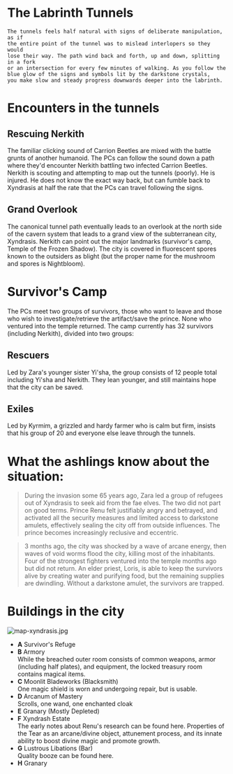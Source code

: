 # The Labrinth Tunnels

```
The tunnels feels half natural with signs of deliberate manipulation, as if
the entire point of the tunnel was to mislead interlopers so they would
lose their way. The path wind back and forth, up and down, splitting in a fork
or an intersection for every few minutes of walking. As you follow the
blue glow of the signs and symbols lit by the darkstone crystals,
you make slow and steady progress downwards deeper into the labrinth.
```

# Encounters in the tunnels

## Rescuing Nerkith
The familiar clicking sound of Carrion Beetles are mixed with the battle grunts of
another humanoid. The PCs can follow the sound down a path where they'd encounter
Nerkith battling two infected Carrion Beetles. Nerkith is scouting and attempting
to map out the tunnels (poorly). He is injured. He does not know the exact way
back, but can fumble back to Xyndrasis at half the rate that the PCs can travel
following the signs.

## Grand Overlook

The canonical tunnel path eventually leads to an overlook at the north side of the
cavern system that leads to a grand view of the subterranean city, Xyndrasis. Nerkith
can point out the major landmarks (survivor's camp, Temple of the Frozen Shadow). The
city is covered in fluorescent spores known to the outsiders as blight (but the
proper name for the mushroom and spores is Nightbloom).

# Survivor's Camp

The PCs meet two groups of survivors, those who want to leave and those who wish
to investigate/retrieve the artifact/save the prince. None who ventured into the
temple returned. The camp currently has 32 survivors (including Nerkith), divided
into two groups:

## Rescuers

Led by Zara's younger sister Yi'sha, the group consists of 12 people total including
Yi'sha and Nerkith. They lean younger, and still maintains hope that the city can
be saved.

## Exiles

Led by Kyrmim, a grizzled and hardy farmer who is calm but firm, insists that his
group of 20 and everyone else leave through the tunnels.

# What the ashlings know about the situation:
> During the invasion some 65 years ago, Zara led a group of refugees out of
Xyndrasis to seek aid from the fae elves. The two did not part on good terms.
Prince Renu felt justifiably angry and
betrayed, and activated all the security measures and limited access to darkstone
amulets, effectively sealing the city off from outside influences. The prince
becomes increasingly reclusive and eccentric.

> 3 months ago, the city was shocked by a wave of arcane energy, then waves of
void worms flood the city, killing most of the inhabitants. Four of the strongest
fighters ventured into the temple months ago but did not return. An elder priest, Loris, is
able to keep the survivors alive by creating water and purifying food, but the
remaining supplies are dwindling. Without a darkstone amulet, the survivors are
trapped.

# Buildings in the city
![map-xyndrasis.jpg](map-xyndrasis.jpg)
- **A** Survivor's Refuge  
- **B** Armory  
While the breached outer room consists of common weapons, armor (including half plates), and equipment,
the locked treasury room contains magical items.
- **C** Moonlit Bladeworks (Blacksmith)  
One magic shield is worn and undergoing repair, but is usable.
- **D** Arcanum of Mastery  
Scrolls, one wand, one enchanted cloak
- **E** Granary (Mostly Depleted)
- **F** Xyndrash Estate  
The early notes about Renu's research can be found here. Properties of the Tear
as an arcane/divine object, attunement process, and its innate ability to
boost divine magic and promote growth.
- **G** Lustrous Libations (Bar)  
Quality booze can be found here.
- **H** Granary
